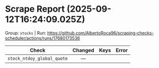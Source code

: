 # Scrape Report (2025-09-12T16:24:09.025Z)

Group: `stocks`  |  Run: https://github.com/AlbertoRoca96/scraping-checks-scheduler/actions/runs/17680173536

| Check | Changed | Keys | Error |
|---|:---:|:--|:--|
| `stock_ntdoy_global_quote` | — |  |  |
